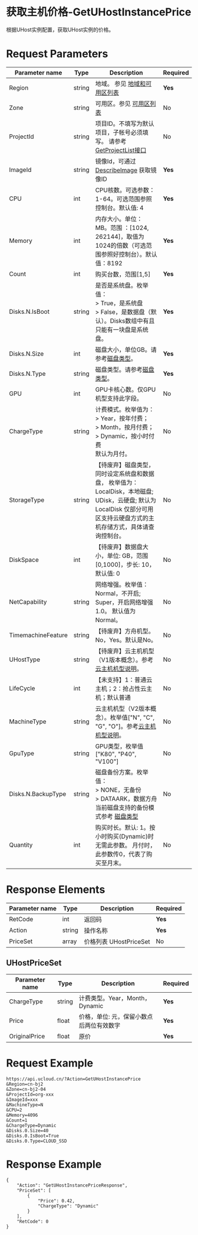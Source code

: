 # 获取主机价格-GetUHostInstancePrice

根据UHost实例配置，获取UHost实例的价格。

# Request Parameters
|Parameter name|Type|Description|Required|
|---|---|---|---|
|Region|string|地域。 参见 [地域和可用区列表](../summary/regionlist.html)|**Yes**|
|Zone|string|可用区。参见 [可用区列表](../summary/regionlist.html)|No|
|ProjectId|string|项目ID。不填写为默认项目，子帐号必须填写。 请参考[GetProjectList接口](../summary/get_project_list.html)|No|
|ImageId|string|镜像Id，可通过 [DescribeImage](describe_image.html) 获取镜像ID|**Yes**|
|CPU|int|CPU核数。可选参数：1-64。可选范围参照控制台。默认值: 4|**Yes**|
|Memory|int|内存大小。单位：MB。范围 ：[1024, 262144]，取值为1024的倍数（可选范围参照好控制台）。默认值：8192|**Yes**|
|Count|int|购买台数，范围[1,5]|**Yes**|
|Disks.N.IsBoot|string|是否是系统盘。枚举值：<br> > True，是系统盘 <br> > False，是数据盘（默认）。Disks数组中有且只能有一块盘是系统盘。|**Yes**|
|Disks.N.Size|int|磁盘大小，单位GB。请参考[磁盘类型](api/uhost-api/disk_type)。|**Yes**|
|Disks.N.Type|string|磁盘类型。请参考[磁盘类型](api/uhost-api/disk_type)。|**Yes**|
|GPU|int|GPU卡核心数。仅GPU机型支持此字段。|No|
|ChargeType|string|计费模式。枚举值为： <br> > Year，按年付费； <br> > Month，按月付费；<br> > Dynamic，按小时付费 <br> 默认为月付。|No|
|StorageType|string|【待废弃】磁盘类型，同时设定系统盘和数据盘， 枚举值为：LocalDisk，本地磁盘; UDisk，云硬盘; 默认为LocalDisk 仅部分可用区支持云硬盘方式的主机存储方式，具体请查询控制台。|No|
|DiskSpace|int|【待废弃】数据盘大小，单位: GB，范围[0,1000]，步长: 10，默认值: 0|No|
|NetCapability|string|网络增强。枚举值：Normal，不开启; Super，开启网络增强1.0。 默认值为Normal。|No|
|TimemachineFeature|string|【待废弃】方舟机型。No，Yes。默认是No。|No|
|UHostType|string|【待废弃】云主机机型（V1版本概念）。参考[云主机机型说明](api/uhost-api/uhost_type)。|No|
|LifeCycle|int|【未支持】1：普通云主机；2：抢占性云主机；默认普通|No|
|MachineType|string|云主机机型（V2版本概念）。枚举值["N", "C", "G", "O"]。参考[云主机机型说明](api/uhost-api/uhost_type)。|No|
|GpuType|string|GPU类型，枚举值["K80", "P40", "V100"]|No|
|Disks.N.BackupType|string|磁盘备份方案。枚举值：<br> > NONE，无备份 <br> > DATAARK，数据方舟 <br> 当前磁盘支持的备份模式参考 [磁盘类型](api/uhost-api/disk_type)|No|
|Quantity|int|购买时长。默认: 1。按小时购买(Dynamic)时无需此参数。 月付时，此参数传0，代表了购买至月末。|No|

# Response Elements
|Parameter name|Type|Description|Required|
|---|---|---|---|
|RetCode|int|返回码|**Yes**|
|Action|string|操作名称|**Yes**|
|PriceSet|array|价格列表 UHostPriceSet|No|

## UHostPriceSet
|Parameter name|Type|Description|Required|
|---|---|---|---|
|ChargeType|string|计费类型。Year，Month，Dynamic|**Yes**|
|Price|float|价格，单位: 元，保留小数点后两位有效数字|**Yes**|
|OriginalPrice|float|原价|**Yes**|

# Request Example
```
https://api.ucloud.cn/?Action=GetUHostInstancePrice
&Region=cn-bj2
&Zone=cn-bj2-04
&ProjectId=org-xxx
&ImageId=xxx
&MachineType=N
&CPU=2
&Memory=4096
&Count=1
&ChargeType=Dynamic
&Disks.0.Size=40
&Disks.0.IsBoot=True
&Disks.0.Type=CLOUD_SSD
```

# Response Example
```
{
    "Action": "GetUHostInstancePriceResponse", 
    "PriceSet": [
        {
            "Price": 0.42, 
            "ChargeType": "Dynamic"
        }
    ], 
    "RetCode": 0
}
```

